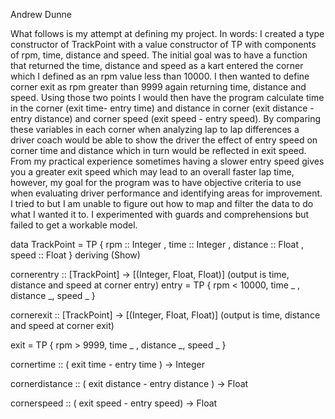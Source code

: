 Andrew Dunne

What follows is my attempt at defining my project.  In words: I created a type constructor of TrackPoint with a value constructor of TP with components of rpm, time, distance and speed.  The initial goal was to have a function that returned the time, distance and speed as a kart entered the corner which I defined as an rpm value less than 10000.  I then wanted to define corner exit as rpm greater than 9999 again returning time, distance and speed. Using those two points I would then have the program calculate time in the corner (exit time- entry time) and distance in corner (exit distance - entry distance) and corner speed (exit speed - entry speed).  By comparing these variables in each corner when analyzing lap to lap differences a driver coach would be able to show the driver the effect of entry speed on corner time and distance which in turn would be reflected in exit speed.  From my practical experience sometimes having a slower entry speed gives you a greater exit speed which may lead to an overall faster lap time, however, my goal for the program was to have objective criteria to use when evaluating driver performance and identifying areas for improvement. 
I tried to but I am unable to figure out how to map and filter the data to do what I wanted it to. I experimented with guards and comprehensions but failed to get a workable model. 

data TrackPoint = TP { rpm ::  Integer
                     , time ::  Integer
                     , distance :: Float
                     , speed :: Float
                     } deriving (Show) 

cornerentry :: [TrackPoint] -> [(Integer, Float, Float)] (output is time, distance and speed at corner entry) entry = TP { rpm < 10000, time _ , distance _, speed _ } 

cornerexit :: [TrackPoint] -> [(Integer, Float, Float)] (output is time, distance and speed at corner exit)

exit = TP { rpm > 9999, time _ , distance _, speed _ } 

cornertime :: ( exit time - entry time ) -> Integer

cornerdistance :: ( exit distance - entry distance ) -> Float

cornerspeed :: ( exit speed - entry speed) -> Float
